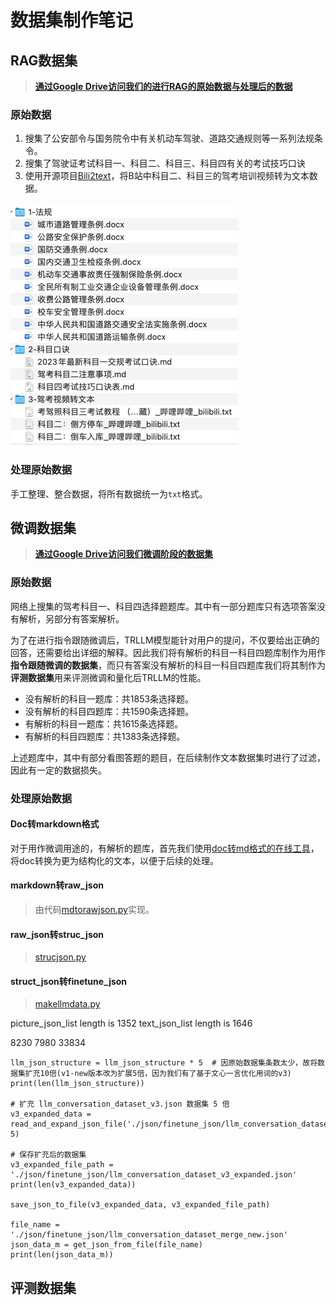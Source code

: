# 数据集制作笔记

## RAG数据集

>**[通过Google Drive访问我们的进行RAG的原始数据与处理后的数据](https://drive.google.com/drive/folders/1byb6ygquCQe9joAHZayYF1SUat3q8lKN?usp=sharing)**

### 原始数据
1. 搜集了公安部令与国务院令中有关机动车驾驶、道路交通规则等一系列法规条令。
2. 搜集了驾驶证考试科目一、科目二、科目三、科目四有关的考试技巧口诀
3. 使用开源项目[Bili2text](https://github.com/lanbinshijie/bili2text)，将B站中科目二、科目三的驾考培训视频转为文本数据。

![rag_raw_data.png](../assets/rag_raw_data.png)


### 处理原始数据 
手工整理、整合数据，将所有数据统一为`txt`格式。

## 微调数据集

>**[通过Google Drive访问我们微调阶段的数据集](https://drive.google.com/drive/folders/1g0N1qDH0WYPYmCthUZdDtVSolfOKo-UH?usp=sharing)**

### 原始数据
网络上搜集的驾考科目一、科目四选择题题库。其中有一部分题库只有选项答案没有解析，另部分有答案解析。

为了在进行指令跟随微调后，TRLLM模型能针对用户的提问，不仅要给出正确的回答，还需要给出详细的解释。因此我们将有解析的科目一科目四题库制作为用作**指令跟随微调的数据集**，而只有答案没有解析的科目一科目四题库我们将其制作为**评测数据集**用来评测微调和量化后TRLLM的性能。

- 没有解析的科目一题库：共1853条选择题。
- 没有解析的科目四题库：共1590条选择题。
- 有解析的科目一题库：共1615条选择题。
- 有解析的科目四题库：共1383条选择题。

上述题库中，其中有部分看图答题的题目，在后续制作文本数据集时进行了过滤，因此有一定的数据损失。

### 处理原始数据

#### Doc转markdown格式

对于用作微调用途的，有解析的题库，首先我们使用[doc转md格式的在线工具](https://products.aspose.app/words/conversion/word-to-md)，将doc转换为更为结构化的文本，以便于后续的处理。

#### markdown转raw_json
> 由代码[mdtorawjson.py](mdtorawjson.py)实现。

#### raw_json转struc_json
>[strucjson.py](strucjson.py)

#### struct_json转finetune_json
>[makellmdata.py](makellmdata.py)



picture_json_list length is 1352
text_json_list length is 1646

8230
7980
33834

```
llm_json_structure = llm_json_structure * 5  # 因原始数据集条数太少，故将数据集扩充10倍(v1-new版本改为扩展5倍，因为我们有了基于文心一言优化用词的v3)
print(len(llm_json_structure))

# 扩充 llm_conversation_dataset_v3.json 数据集 5 倍
v3_expanded_data = read_and_expand_json_file('./json/finetune_json/llm_conversation_dataset_v3.json', 5)

# 保存扩充后的数据集
v3_expanded_file_path = './json/finetune_json/llm_conversation_dataset_v3_expanded.json'
print(len(v3_expanded_data))

save_json_to_file(v3_expanded_data, v3_expanded_file_path)

file_name = './json/finetune_json/llm_conversation_dataset_merge_new.json'
json_data_m = get_json_from_file(file_name)
print(len(json_data_m))
```

## 评测数据集